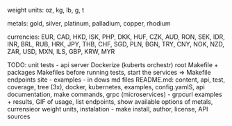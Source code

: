 weight units:
    oz, kg, lb, g, t

metals:
    gold, silver, platinum, palladium, copper, rhodium

currencies:
    EUR, CAD, HKD, ISK, PHP, DKK, HUF, CZK, AUD, RON, SEK, IDR, INR, BRL, RUB, HRK, JPY, THB, CHF, SGD, PLN, BGN, TRY, CNY, NOK, NZD, ZAR, USD, MXN, ILS, GBP, KRW, MYR

TODO:
    unit tests - api server
    Dockerize (kuberts orchestr)
    root Makefile + packages Makefiles
    before running tests, start the services => Makefile
    endpoints site - examples - in dows md files
    README.md: content, api, test, coverage, tree (3x), docker, kubernetes, examples, config.yamlS, api documentation, make commands, grpc (microservices) - grpcurl examples + results, GIF of usage, list endpoints, show available options of metals, currensieor weight units, instalation - make install, author, license, API sources
